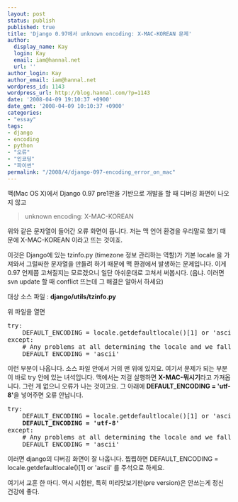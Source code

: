 ```yaml
---
layout: post
status: publish
published: true
title: 'Django 0.97에서 unknown encoding: X-MAC-KOREAN 문제'
author:
  display_name: Kay
  login: Kay
  email: iam@hannal.net
  url: ''
author_login: Kay
author_email: iam@hannal.net
wordpress_id: 1143
wordpress_url: http://blog.hannal.com/?p=1143
date: '2008-04-09 19:10:37 +0900'
date_gmt: '2008-04-09 10:10:37 +0900'
categories:
- "essay"
tags:
- django
- encoding
- python
- "오류"
- "인코딩"
- "파이썬"
permalink: "/2008/4/django-097-encoding_error_on_mac"
---
```

<p>맥(Mac OS X)에서 Django 0.97 pre1판을 기반으로 개발을 할 때 디버깅 화면이 나오지 않고</p>
<blockquote><p>unknown encoding: X-MAC-KOREAN</p></blockquote>
<p>위와 같은 문자열이 들어간 오류 화면이 뜹니다. 저는 맥 언어 환경을 우리말로 했기 때문에 X-MAC-KOREAN 이라고 뜨는 것이죠.</p>
<p>이것은 Django에 있는 tzinfo.py (timezone 정보 관리하는 역할)가 기본 locale 을 가져와서 그럴싸한 문자열을 만들려 하기 때문에 맥 환경에서 발생하는 문제입니다. 이게 0.97 언제쯤 고쳐질지는 모르겠으니 일단 아쉬운대로 고쳐서 써봅시다. (음냐. 이러면 svn update 할 때 conflict 뜨는데 그 해결은 알아서 하세요)</p>
<p>대상 소스 파일 : <strong>django/utils/tzinfo.py</strong></p>
<p>위 파일을 열면</p>
<pre>try:
    DEFAULT_ENCODING = locale.getdefaultlocale()[1] or 'ascii'
except:
    # Any problems at all determining the locale and we fallback. See #5846.
    DEFAULT_ENCODING = 'ascii'</pre>
<p>이런 부분이 나옵니다. 소스 파일 안에서 거의 맨 위에 있지요. 여기서 문제가 되는 부분이 바로 try 안에 있는 녀석입니다. 맥에서는 저걸 실행하면 <strong>X-MAC-뭐시기</strong>라고 가져옵니다. 그런 게 없으니 오류가 나는 것이고요. 그 아래에 <strong>DEFAULT_ENCODING = 'utf-8'</strong>을 넣어주면 오류 안납니다.</p>
<pre>try:
    DEFAULT_ENCODING = locale.getdefaultlocale()[1] or 'ascii'
    <strong>DEFAULT_ENCODING = 'utf-8'</strong>
except:
    # Any problems at all determining the locale and we fallback. See #5846.
    DEFAULT_ENCODING = 'ascii'</pre>
<p>이러면 django의 디버깅 화면이 잘 나옵니다. 찝찝하면 DEFAULT_ENCODING = locale.getdefaultlocale()[1] or 'ascii' 를 주석으로 하세요.</p>
<p>여기서 교훈 한 마디. 역시 시험판, 특히 미리맛보기판(pre version)은 안쓰는게 정신 건강에 좋다.</p>

